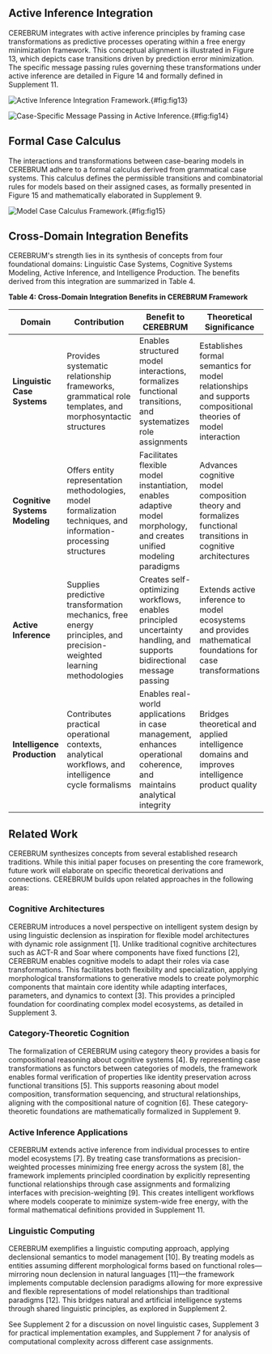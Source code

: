 ## Active Inference Integration
CEREBRUM integrates with active inference principles by framing case transformations as predictive processes operating within a free energy minimization framework. This conceptual alignment is illustrated in Figure 13, which depicts case transitions driven by prediction error minimization. The specific message passing rules governing these transformations under active inference are detailed in Figure 14 and formally defined in Supplement 11.

![Active Inference Integration Framework.](Figure_13.png){#fig:fig13}

![Case-Specific Message Passing in Active Inference.](Figure_14.png){#fig:fig14}

## Formal Case Calculus
The interactions and transformations between case-bearing models in CEREBRUM adhere to a formal calculus derived from grammatical case systems. This calculus defines the permissible transitions and combinatorial rules for models based on their assigned cases, as formally presented in Figure 15 and mathematically elaborated in Supplement 9.

![Model Case Calculus Framework.](Figure_15.png){#fig:fig15}

## Cross-Domain Integration Benefits
CEREBRUM's strength lies in its synthesis of concepts from four foundational domains: Linguistic Case Systems, Cognitive Systems Modeling, Active Inference, and Intelligence Production. The benefits derived from this integration are summarized in Table 4.

**Table 4: Cross-Domain Integration Benefits in CEREBRUM Framework**

| Domain                       | Contribution                                                                      | Benefit to CEREBRUM                                                                 | Theoretical Significance                                                                                  |
| ---------------------------- | --------------------------------------------------------------------------------- | ----------------------------------------------------------------------------------- | --------------------------------------------------------------------------------------------------------- |
| **Linguistic Case Systems**  | Provides systematic relationship frameworks, grammatical role templates, and morphosyntactic structures | Enables structured model interactions, formalizes functional transitions, and systematizes role assignments | Establishes formal semantics for model relationships and supports compositional theories of model interaction       |
| **Cognitive Systems Modeling** | Offers entity representation methodologies, model formalization techniques, and information-processing structures | Facilitates flexible model instantiation, enables adaptive model morphology, and creates unified modeling paradigms | Advances cognitive model composition theory and formalizes functional transitions in cognitive architectures       |
| **Active Inference**         | Supplies predictive transformation mechanics, free energy principles, and precision-weighted learning methodologies | Creates self-optimizing workflows, enables principled uncertainty handling, and supports bidirectional message passing | Extends active inference to model ecosystems and provides mathematical foundations for case transformations       |
| **Intelligence Production**  | Contributes practical operational contexts, analytical workflows, and intelligence cycle formalisms | Enables real-world applications in case management, enhances operational coherence, and maintains analytical integrity | Bridges theoretical and applied intelligence domains and improves intelligence product quality |

## Related Work
CEREBRUM synthesizes concepts from several established research traditions. While this initial paper focuses on presenting the core framework, future work will elaborate on specific theoretical derivations and connections. CEREBRUM builds upon related approaches in the following areas:

### Cognitive Architectures
CEREBRUM introduces a novel perspective on intelligent system design by using linguistic declension as inspiration for flexible model architectures with dynamic role assignment [1]. Unlike traditional cognitive architectures such as ACT-R and Soar where components have fixed functions [2], CEREBRUM enables cognitive models to adapt their roles via case transformations. This facilitates both flexibility and specialization, applying morphological transformations to generative models to create polymorphic components that maintain core identity while adapting interfaces, parameters, and dynamics to context [3]. This provides a principled foundation for coordinating complex model ecosystems, as detailed in Supplement 3.

### Category-Theoretic Cognition
The formalization of CEREBRUM using category theory provides a basis for compositional reasoning about cognitive systems [4]. By representing case transformations as functors between categories of models, the framework enables formal verification of properties like identity preservation across functional transitions [5]. This supports reasoning about model composition, transformation sequencing, and structural relationships, aligning with the compositional nature of cognition [6]. These category-theoretic foundations are mathematically formalized in Supplement 9.

### Active Inference Applications
CEREBRUM extends active inference from individual processes to entire model ecosystems [7]. By treating case transformations as precision-weighted processes minimizing free energy across the system [8], the framework implements principled coordination by explicitly representing functional relationships through case assignments and formalizing interfaces with precision-weighting [9]. This creates intelligent workflows where models cooperate to minimize system-wide free energy, with the formal mathematical definitions provided in Supplement 11.

### Linguistic Computing
CEREBRUM exemplifies a linguistic computing approach, applying declensional semantics to model management [10]. By treating models as entities assuming different morphological forms based on functional roles—mirroring noun declension in natural languages [11]—the framework implements computable declension paradigms allowing for more expressive and flexible representations of model relationships than traditional paradigms [12]. This bridges natural and artificial intelligence systems through shared linguistic principles, as explored in Supplement 2.

See Supplement 2 for a discussion on novel linguistic cases, Supplement 3 for practical implementation examples, and Supplement 7 for analysis of computational complexity across different case assignments.